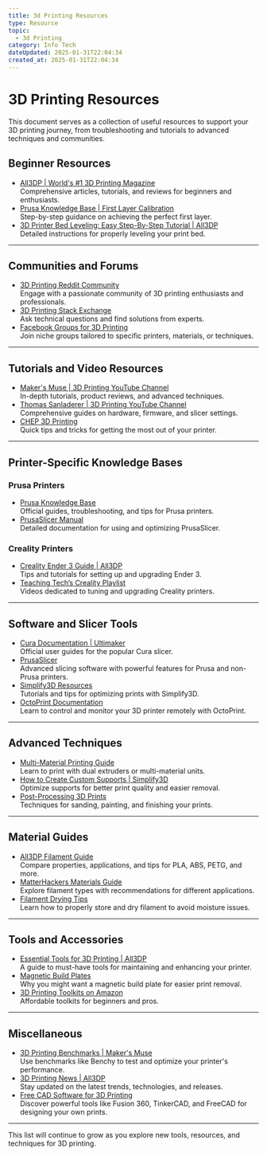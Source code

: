 ```yaml
---
title: 3d Printing Resources
type: Resource
topic:
  - 3d Printing
category: Info Tech
dateUpdated: 2025-01-31T22:04:34
created_at: 2025-01-31T22:04:34
---
```

# 3D Printing Resources
This document serves as a collection of useful resources to support your 3D printing journey, from troubleshooting and tutorials to advanced techniques and communities.
## Beginner Resources
- [All3DP | World's #1 3D Printing Magazine](https://all3dp.com/?s=Bullseye)  
  Comprehensive articles, tutorials, and reviews for beginners and enthusiasts.
- [Prusa Knowledge Base | First Layer Calibration](https://help.prusa3d.com/en/article/first-layer-calibration_112364)  
  Step-by-step guidance on achieving the perfect first layer.
- [3D Printer Bed Leveling: Easy Step-By-Step Tutorial | All3DP](https://all3dp.com/2/3d-printer-bed-leveling-step-by-step-tutorial/)  
  Detailed instructions for properly leveling your print bed.

---

## Communities and Forums
- [3D Printing Reddit Community](https://www.reddit.com/r/3Dprinting/)  
  Engage with a passionate community of 3D printing enthusiasts and professionals.
- [3D Printing Stack Exchange](https://3dprinting.stackexchange.com/)  
  Ask technical questions and find solutions from experts.
- [Facebook Groups for 3D Printing](https://www.facebook.com/search/top?q=3d%20printing%20groups)  
  Join niche groups tailored to specific printers, materials, or techniques.

---

## Tutorials and Video Resources
- [Maker's Muse | 3D Printing YouTube Channel](https://www.youtube.com/user/TheMakersMuse)  
  In-depth tutorials, product reviews, and advanced techniques.
- [Thomas Sanladerer | 3D Printing YouTube Channel](https://www.youtube.com/user/ThomasSanladerer)  
  Comprehensive guides on hardware, firmware, and slicer settings.
- [CHEP 3D Printing](https://www.youtube.com/channel/UCmE_koDaZoMXunnAVzcXh4g)  
  Quick tips and tricks for getting the most out of your printer.

---

## Printer-Specific Knowledge Bases
### Prusa Printers
- [Prusa Knowledge Base](https://help.prusa3d.com/)  
  Official guides, troubleshooting, and tips for Prusa printers.
- [PrusaSlicer Manual](https://help.prusa3d.com/en/category/prusaslicer_204)  
  Detailed documentation for using and optimizing PrusaSlicer.

### Creality Printers
- [Creality Ender 3 Guide | All3DP](https://all3dp.com/2/creality-ender-3-setup-guide/)  
  Tips and tutorials for setting up and upgrading Ender 3.
- [Teaching Tech’s Creality Playlist](https://www.youtube.com/playlist?list=PLGqRUdq4OdYSwAf3Kfz1E6XSRy19shvqD)  
  Videos dedicated to tuning and upgrading Creality printers.

---

## Software and Slicer Tools
- [Cura Documentation | Ultimaker](https://support.ultimaker.com/hc/en-us/sections/360003490279-Cura)  
  Official user guides for the popular Cura slicer.
- [PrusaSlicer](https://www.prusa3d.com/prusaslicer/)  
  Advanced slicing software with powerful features for Prusa and non-Prusa printers.
- [Simplify3D Resources](https://www.simplify3d.com/resources/)  
  Tutorials and tips for optimizing prints with Simplify3D.
- [OctoPrint Documentation](https://docs.octoprint.org/en/master/)  
  Learn to control and monitor your 3D printer remotely with OctoPrint.

---

## Advanced Techniques
- [Multi-Material Printing Guide](https://all3dp.com/2/multi-material-3d-printing-guide/)  
  Learn to print with dual extruders or multi-material units.
- [How to Create Custom Supports | Simplify3D](https://www.simplify3d.com/support/articles/creating-custom-supports/)  
  Optimize supports for better print quality and easier removal.
- [Post-Processing 3D Prints](https://all3dp.com/2/3d-printing-post-processing-techniques/)  
  Techniques for sanding, painting, and finishing your prints.

---

## Material Guides
- [All3DP Filament Guide](https://all3dp.com/2/3d-printer-filament-types/)  
  Compare properties, applications, and tips for PLA, ABS, PETG, and more.
- [MatterHackers Materials Guide](https://www.matterhackers.com/3d-printer-filament-compare)  
  Explore filament types with recommendations for different applications.
- [Filament Drying Tips](https://all3dp.com/2/dry-box-for-3d-printer-filament/)  
  Learn how to properly store and dry filament to avoid moisture issues.

---

## Tools and Accessories
- [Essential Tools for 3D Printing | All3DP](https://all3dp.com/2/3d-printer-tools/)  
  A guide to must-have tools for maintaining and enhancing your printer.
- [Magnetic Build Plates](https://all3dp.com/2/3d-printer-magnetic-bed-buyers-guide/)  
  Why you might want a magnetic build plate for easier print removal.
- [3D Printing Toolkits on Amazon](https://www.amazon.com/s?k=3d+printer+tool+kit)  
  Affordable toolkits for beginners and pros.

---

## Miscellaneous
- [3D Printing Benchmarks | Maker's Muse](https://www.youtube.com/watch?v=_LHPXy0K09s)  
  Use benchmarks like Benchy to test and optimize your printer's performance.
- [3D Printing News | All3DP](https://all3dp.com/news/)  
  Stay updated on the latest trends, technologies, and releases.
- [Free CAD Software for 3D Printing](https://all3dp.com/1/best-free-cad-software-for-3d-printing/)  
  Discover powerful tools like Fusion 360, TinkerCAD, and FreeCAD for designing your own prints.

---

This list will continue to grow as you explore new tools, resources, and techniques for 3D printing.
